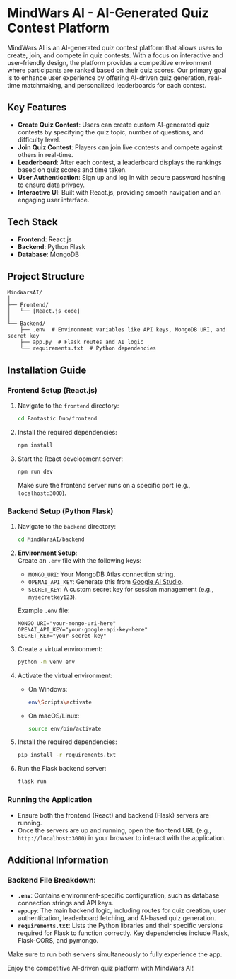 # MindWars AI - AI-Generated Quiz Contest Platform

MindWars AI is an AI-generated quiz contest platform that allows users to create, join, and compete in quiz contests. With a focus on interactive and user-friendly design, the platform provides a competitive environment where participants are ranked based on their quiz scores. Our primary goal is to enhance user experience by offering AI-driven quiz generation, real-time matchmaking, and personalized leaderboards for each contest.

## Key Features
- **Create Quiz Contest**: Users can create custom AI-generated quiz contests by specifying the quiz topic, number of questions, and difficulty level.
- **Join Quiz Contest**: Players can join live contests and compete against others in real-time.
- **Leaderboard**: After each contest, a leaderboard displays the rankings based on quiz scores and time taken.
- **User Authentication**: Sign up and log in with secure password hashing to ensure data privacy.
- **Interactive UI**: Built with React.js, providing smooth navigation and an engaging user interface.

## Tech Stack
- **Frontend**: React.js
- **Backend**: Python Flask
- **Database**: MongoDB

## Project Structure
```
MindWarsAI/
│
├── Frontend/
│   └── [React.js code]
│
└── Backend/
    ├── .env  # Environment variables like API keys, MongoDB URI, and secret key
    ├── app.py  # Flask routes and AI logic
    └── requirements.txt  # Python dependencies
```

## Installation Guide

### Frontend Setup (React.js)
1. Navigate to the `frontend` directory:
   ```bash
   cd Fantastic Duo/frontend
   ```
2. Install the required dependencies:
   ```bash
   npm install
   ```
3. Start the React development server:
   ```bash
   npm run dev
   ```
   Make sure the frontend server runs on a specific port (e.g., `localhost:3000`).

### Backend Setup (Python Flask)
1. Navigate to the `backend` directory:
   ```bash
   cd MindWarsAI/backend
   ```
2. **Environment Setup**:  
   Create an `.env` file with the following keys:
   - `MONGO_URI`: Your MongoDB Atlas connection string.
   - `OPENAI_API_KEY`: Generate this from [Google AI Studio](https://ai.google.dev/aistudio).
   - `SECRET_KEY`: A custom secret key for session management (e.g., `mysecretkey123`).

   Example `.env` file:
   ```env
   MONGO_URI="your-mongo-uri-here"
   OPENAI_API_KEY="your-google-api-key-here"
   SECRET_KEY="your-secret-key"
   ```

3. Create a virtual environment:
   ```bash
   python -m venv env
   ```
4. Activate the virtual environment:
   - On Windows:
     ```bash
     env\Scripts\activate
     ```
   - On macOS/Linux:
     ```bash
     source env/bin/activate
     ```

5. Install the required dependencies:
   ```bash
   pip install -r requirements.txt
   ```
6. Run the Flask backend server:
   ```bash
   flask run
   ```

### Running the Application
- Ensure both the frontend (React) and backend (Flask) servers are running.
- Once the servers are up and running, open the frontend URL (e.g., `http://localhost:3000`) in your browser to interact with the application.

## Additional Information

### Backend File Breakdown:
- **`.env`**: Contains environment-specific configuration, such as database connection strings and API keys.
- **`app.py`**: The main backend logic, including routes for quiz creation, user authentication, leaderboard fetching, and AI-based quiz generation.
- **`requirements.txt`**: Lists the Python libraries and their specific versions required for Flask to function correctly. Key dependencies include Flask, Flask-CORS, and pymongo.

Make sure to run both servers simultaneously to fully experience the app.

Enjoy the competitive AI-driven quiz platform with MindWars AI!
